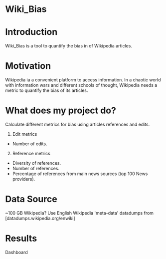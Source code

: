 # Wiki_Bias

# Introduction
Wiki_Bias is a tool to quantify the bias in of Wikipedia articles.

# Motivation
Wikipedia ia a convenient platform to access information.
In a chaotic world with information wars and different schools of thought, Wikipedia needs a metric to quantify the bias of its articles.

# What does my project do?
Calculate different metrics for bias using articles references and edits.

1. Edit metrics
  - Number of edits.

2. Reference metrics
  - Diversity of references.
  - Number of references.
  - Percentage of references from main news sources (top 100 News providers).

# Data Source
~100 GB Wikipedia?
Use English Wikipedia 'meta-data' datadumps from [datadumps.wikipedia.org/enwiki]

# Results

Dashboard

